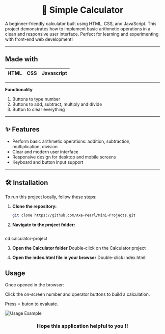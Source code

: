 <h1 align="center">🧮 Simple Calculator</h1>


A beginner-friendly calculator built using HTML, CSS, and JavaScript. This project demonstrates how to implement basic arithmetic operations in a clean and responsive user interface. Perfect for learning and experimenting with front-end web development!

---

## Made with
|HTML|CSS|Javascript|
|---|---|---|


---

**Functionality**
1. Buttons to type number
2. Buttons to add, subtract, multiply and divide
3. Button to clear everything

---

## ✨ Features

- Perform basic arithmetic operations: addition, subtraction, multiplication, division
- Clear and modern user interface
- Responsive design for desktop and mobile screens
- Keyboard and button input support

---

## 🛠️ Installation

To run this project locally, follow these steps:

1. **Clone the repository:**

   ```bash
   git clone https://github.com/Axe-Pearl/Mini-Projects.git

2.  **Navigate to the project folder:**
    ```bash
   cd calculator-project

3. **Open the Calculator folder**
    Double-click on the Calculator project

4. **Open the index.html file in your browser**
    Double-click index.html


## Usage

Once opened in the browser:

Click the on-screen number and operator buttons to build a calculation.

Press = buton to evaluate.

![Usage Example](example_usage.jpg)





 <h3 align="center">Hope this application helpful to you !!</h3>